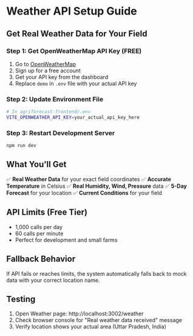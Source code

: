 # Weather API Setup Guide

## Get Real Weather Data for Your Field

### Step 1: Get OpenWeatherMap API Key (FREE)

1. Go to [OpenWeatherMap](https://openweathermap.org/api)
2. Sign up for a free account
3. Get your API key from the dashboard
4. Replace `demo` in `.env` file with your actual API key

### Step 2: Update Environment File

```bash
# In agriforecast-frontend/.env
VITE_OPENWEATHER_API_KEY=your_actual_api_key_here
```

### Step 3: Restart Development Server

```bash
npm run dev
```

## What You'll Get

✅ **Real Weather Data** for your exact field coordinates
✅ **Accurate Temperature** in Celsius
✅ **Real Humidity, Wind, Pressure** data
✅ **5-Day Forecast** for your location
✅ **Current Conditions** for your field

## API Limits (Free Tier)

- 1,000 calls per day
- 60 calls per minute
- Perfect for development and small farms

## Fallback Behavior

If API fails or reaches limits, the system automatically falls back to mock data with your correct location name.

## Testing

1. Open Weather page: http://localhost:3002/weather
2. Check browser console for "Real weather data received" message
3. Verify location shows your actual area (Uttar Pradesh, India)
